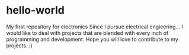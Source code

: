 # hello-world
My first repository for electronics
Since I pursue electrical engieering... I would like to deal with projects that are blended with every inch of programming and development.
Hope you will love to contribute to my projects.
:)
